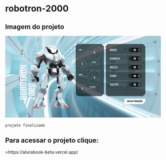 # robotron-2000

<h2>Imagem do projeto</h2>

![imagem do projeto](./imagens/projeto_imagem.png)

```
projeto finalizado
```

<h2>Para acessar o projeto clique:</h2>
>https://alurabook-beta.vercel.app/
